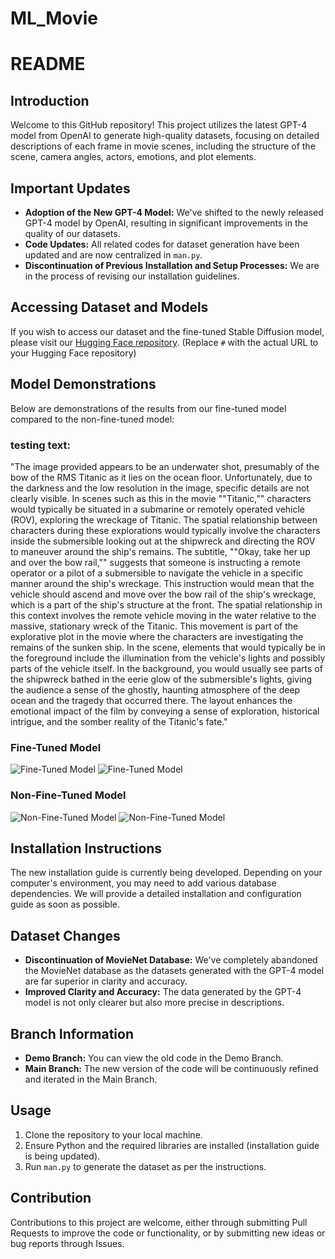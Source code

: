 # ML_Movie
# README

## Introduction

Welcome to this GitHub repository! This project utilizes the latest GPT-4 model from OpenAI to generate high-quality datasets, focusing on detailed descriptions of each frame in movie scenes, including the structure of the scene, camera angles, actors, emotions, and plot elements.

## Important Updates

- **Adoption of the New GPT-4 Model:** We've shifted to the newly released GPT-4 model by OpenAI, resulting in significant improvements in the quality of our datasets.
- **Code Updates:** All related codes for dataset generation have been updated and are now centralized in `man.py`.
- **Discontinuation of Previous Installation and Setup Processes:** We are in the process of revising our installation guidelines.

## Accessing Dataset and Models

If you wish to access our dataset and the fine-tuned Stable Diffusion model, please visit our [Hugging Face repository](#). (Replace `#` with the actual URL to your Hugging Face repository)

## Model Demonstrations

Below are demonstrations of the results from our fine-tuned model compared to the non-fine-tuned model:


### testing text:
"The image provided appears to be an underwater shot, presumably of the bow of the RMS Titanic as it lies on the ocean floor. Unfortunately, due to the darkness and the low resolution in the image, specific details are not clearly visible.
In scenes such as this in the movie ""Titanic,"" characters would typically be situated in a submarine or remotely operated vehicle (ROV), exploring the wreckage of Titanic. The spatial relationship between characters during these explorations would typically involve the characters inside the submersible looking out at the shipwreck and directing the ROV to maneuver around the ship's remains.
The subtitle, ""Okay, take her up and over the bow rail,"" suggests that someone is instructing a remote operator or a pilot of a submersible to navigate the vehicle in a specific manner around the ship's wreckage. This instruction would mean that the vehicle should ascend and move over the bow rail of the ship's wreckage, which is a part of the ship's structure at the front.
The spatial relationship in this context involves the remote vehicle moving in the water relative to the massive, stationary wreck of the Titanic. This movement is part of the explorative plot in the movie where the characters are investigating the remains of the sunken ship.
In the scene, elements that would typically be in the foreground include the illumination from the vehicle's lights and possibly parts of the vehicle itself. In the background, you would usually see parts of the shipwreck bathed in the eerie glow of the submersible's lights, giving the audience a sense of the ghostly, haunting atmosphere of the deep ocean and the tragedy that occurred there. The layout enhances the emotional impact of the film by conveying a sense of exploration, historical intrigue, and the somber reality of the Titanic's fate."
### Fine-Tuned Model
![Fine-Tuned Model](1.2.png)
![Fine-Tuned Model](2.1.png)
### Non-Fine-Tuned Model
![Non-Fine-Tuned Model](1.1.png)
![Non-Fine-Tuned Model](2.2.png)

## Installation Instructions

The new installation guide is currently being developed. Depending on your computer's environment, you may need to add various database dependencies. We will provide a detailed installation and configuration guide as soon as possible.

## Dataset Changes

- **Discontinuation of MovieNet Database:** We've completely abandoned the MovieNet database as the datasets generated with the GPT-4 model are far superior in clarity and accuracy.
- **Improved Clarity and Accuracy:** The data generated by the GPT-4 model is not only clearer but also more precise in descriptions.

## Branch Information

- **Demo Branch:** You can view the old code in the Demo Branch.
- **Main Branch:** The new version of the code will be continuously refined and iterated in the Main Branch.

## Usage

1. Clone the repository to your local machine.
2. Ensure Python and the required libraries are installed (installation guide is being updated).
3. Run `man.py` to generate the dataset as per the instructions.

## Contribution

Contributions to this project are welcome, either through submitting Pull Requests to improve the code or functionality, or by submitting new ideas or bug reports through Issues.
